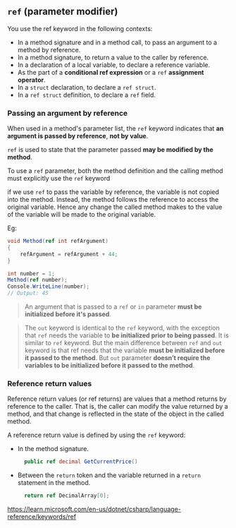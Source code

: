 ## `ref` (parameter modifier)

You use the ref keyword in the following contexts:
- In a method signature and in a method call, to pass an argument to a method by reference. 
- In a method signature, to return a value to the caller by reference. 
- In a declaration of a local variable, to declare a reference variable. 
- As the part of a **conditional ref expression** or a `ref` **assignment operator**.
- In a `struct` declaration, to declare a `ref struct`.
- In a `ref struct` definition, to declare a `ref` field.

### Passing an argument by reference
When used in a method's parameter list, the `ref` keyword indicates that **an argument is passed by reference**, **not by value**.

`ref` is used to state that the parameter passed **may be modified by the method**.

To use a `ref` parameter, both the method definition and the calling method must explicitly use the `ref` keyword

if we use `ref` to pass the variable by reference, the variable is not copied into the method. Instead, the method follows the reference to access the original variable. Hence any change the called method makes to the value of the variable will be made to the original variable.

Eg:
```cs
void Method(ref int refArgument)
{
    refArgument = refArgument + 44;
}

int number = 1;
Method(ref number);
Console.WriteLine(number);
// Output: 45
```

> An argument that is passed to a `ref` or `in` parameter **must be initialized before it's passed**.

> The `out` keyword is identical to the `ref` keyword,
> with the exception that `ref` needs the variable to **be initialized prior to being passed**. It is similar to `ref` keyword. But the main difference between `ref` and `out` keyword is that ref needs that the variable **must be initialized before it passed to the method**. But `out` parameter **doesn’t require the variables to be initialized before it passed to the method**.

### Reference return values
Reference return values (or ref returns) are values that a method returns by reference to the caller. That is, the caller can modify the value returned by a method, and that change is reflected in the state of the object in the called method.

A reference return value is defined by using the `ref` keyword:
- In the method signature.
  ```cs
    public ref decimal GetCurrentPrice()
  ```
- Between the `return` token and the variable returned in a `return` statement in the method.
  ```cs
    return ref DecimalArray[0];
  ```
  

https://learn.microsoft.com/en-us/dotnet/csharp/language-reference/keywords/ref
